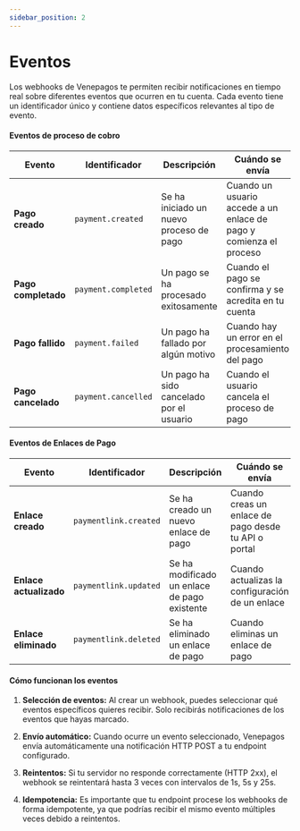 ```yaml
---
sidebar_position: 2
---
```


# Eventos

Los webhooks de Venepagos te permiten recibir notificaciones en tiempo real sobre diferentes eventos que ocurren en tu cuenta. Cada evento tiene un identificador único y contiene datos específicos relevantes al tipo de evento.

#### Eventos de proceso de cobro

| Evento | Identificador | Descripción | Cuándo se envía |
|--------|---------------|-------------|-----------------|
| **Pago creado** | `payment.created` | Se ha iniciado un nuevo proceso de pago | Cuando un usuario accede a un enlace de pago y comienza el proceso |
| **Pago completado** | `payment.completed` | Un pago se ha procesado exitosamente | Cuando el pago se confirma y se acredita en tu cuenta |
| **Pago fallido** | `payment.failed` | Un pago ha fallado por algún motivo | Cuando hay un error en el procesamiento del pago |
| **Pago cancelado** | `payment.cancelled` | Un pago ha sido cancelado por el usuario | Cuando el usuario cancela el proceso de pago |

#### Eventos de Enlaces de Pago

| Evento | Identificador | Descripción | Cuándo se envía |
|--------|---------------|-------------|-----------------|
| **Enlace creado** | `paymentlink.created` | Se ha creado un nuevo enlace de pago | Cuando creas un enlace de pago desde tu API o portal |
| **Enlace actualizado** | `paymentlink.updated` | Se ha modificado un enlace de pago existente | Cuando actualizas la configuración de un enlace |
| **Enlace eliminado** | `paymentlink.deleted` | Se ha eliminado un enlace de pago | Cuando eliminas un enlace de pago |

#### Cómo funcionan los eventos

1. **Selección de eventos:** Al crear un webhook, puedes seleccionar qué eventos específicos quieres recibir. Solo recibirás notificaciones de los eventos que hayas marcado.

2. **Envío automático:** Cuando ocurre un evento seleccionado, Venepagos envía automáticamente una notificación HTTP POST a tu endpoint configurado.

3. **Reintentos:** Si tu servidor no responde correctamente (HTTP 2xx), el webhook se reintentará hasta 3 veces con intervalos de 1s, 5s y 25s.

4. **Idempotencia:** Es importante que tu endpoint procese los webhooks de forma idempotente, ya que podrías recibir el mismo evento múltiples veces debido a reintentos.
